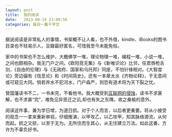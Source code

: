 ```yaml
---
layout: post
title:  我的阅读
date:   2013-09-16 23:00:56
categories: 每日一篇千字文 
---
```


据说阅读是非常私人的事情，书架概不让人看，也不外借，kindle、iBooks的图书目录也不轻易示人，豆瓣最好匿名，可惜我至今未能免俗。

家中的书架也不怎么维护，大概佛学一堆，理论物理一堆，编程一堆，小说一堆，之间也颇相杂。我无门户之间，《欧阳竞无集》与《新唯识论》比邻，任君唇枪舌剑，《自由的伦理》与《无政府、国家和乌托邦》同座，不怕针锋相对。《大智度论》旁边偏有《信息论》和《时间简史》，还有一本章太炎《齐物论释》，于无意间或可窥见大同。倘若井水不犯河水，门户森严，则恐有道术将为天下裂之忧。

曾国藩读书不二，一书未完，不看他书。我大概受到[互联网的侵蚀](http://book.douban.com/subject/5379664/)，读书不求甚解，也不求甚“完”，难免见异思迁之讥,却也有失之东隅，收之桑榆的意外。

阅读这件事，兼为学日增，为道日损。对于个人而言，以后者更重要。将从小接受的观念一一拿来重新审视，仔细推演，以甲攻乙，以乙攻甲，知其脉络源流，从何而起。损之又损，以至于无为。无所住而生其心，从无住建立万法。如此这番，方许为不辜负好书。